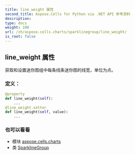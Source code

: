 ```yaml
---
title: line_weight 属性
second_title: Aspose.Cells for Python via .NET API 参考资料
description:
type: docs
weight: 100
url: /zh/aspose.cells.charts/sparklinegroup/line_weight/
is_root: false
---
```

## line_weight 属性

获取和设置迷你图组中每条线条迷你图的线宽，单位为点。
### 定义：
```python
@property
def line_weight(self):
    ...
@line_weight.setter
def line_weight(self, value):
    ...
```

### 也可以看看
* 模块 [aspose.cells.charts](../../)
* 类 [SparklineGroup](/cells/python-net/zh/aspose.cells.charts/sparklinegroup)
